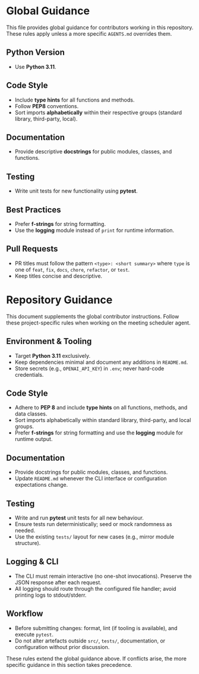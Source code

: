 # Global Guidance

This file provides global guidance for contributors working in this repository. These rules apply unless a more specific `AGENTS.md` overrides them.

## Python Version
- Use **Python 3.11**.

## Code Style
- Include **type hints** for all functions and methods.
- Follow **PEP8** conventions.
- Sort imports **alphabetically** within their respective groups (standard library, third-party, local).

## Documentation
- Provide descriptive **docstrings** for public modules, classes, and functions.

## Testing
- Write unit tests for new functionality using **pytest**.

## Best Practices
- Prefer **f-strings** for string formatting.
- Use the **logging** module instead of `print` for runtime information.

## Pull Requests
- PR titles must follow the pattern `<type>: <short summary>` where `type` is one of `feat`, `fix`, `docs`, `chore`, `refactor`, or `test`.
- Keep titles concise and descriptive.

# Repository Guidance

This document supplements the global contributor instructions. Follow these project-specific rules when working on the meeting scheduler agent.

## Environment & Tooling
- Target **Python 3.11** exclusively.
- Keep dependencies minimal and document any additions in `README.md`.
- Store secrets (e.g., `OPENAI_API_KEY`) in `.env`; never hard-code credentials.

## Code Style
- Adhere to **PEP 8** and include **type hints** on all functions, methods, and data classes.
- Sort imports alphabetically within standard library, third-party, and local groups.
- Prefer **f-strings** for string formatting and use the **logging** module for runtime output.

## Documentation
- Provide docstrings for public modules, classes, and functions.
- Update `README.md` whenever the CLI interface or configuration expectations change.

## Testing
- Write and run **pytest** unit tests for all new behaviour.
- Ensure tests run deterministically; seed or mock randomness as needed.
- Use the existing `tests/` layout for new cases (e.g., mirror module structure).

## Logging & CLI
- The CLI must remain interactive (no one-shot invocations). Preserve the JSON response after each request.
- All logging should route through the configured file handler; avoid printing logs to stdout/stderr.

## Workflow
- Before submitting changes: format, lint (if tooling is available), and execute `pytest`.
- Do not alter artefacts outside `src/`, `tests/`, documentation, or configuration without prior discussion.

These rules extend the global guidance above. If conflicts arise, the more specific guidance in this section takes precedence.
